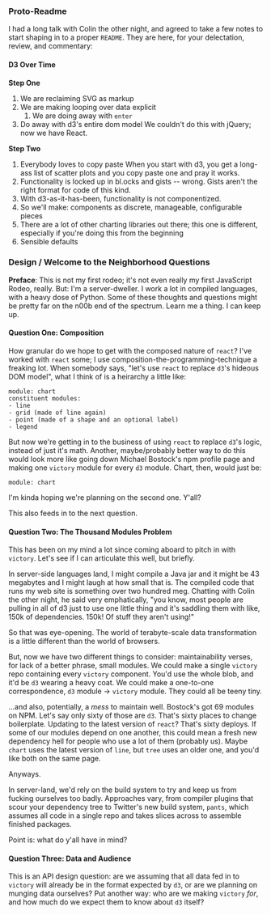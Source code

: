 ### Proto-Readme

I had a long talk with Colin the other night, and agreed to take a few notes to
start shaping in to a proper `README`. They are here, for your delectation,
review, and commentary:

#### D3 Over Time

**Step One**

1.  We are reclaiming SVG as markup
2.  We are making looping over data explicit
    1. We are doing away with `enter`
3.  Do away with d3's entire dom model
    We couldn't do this with jQuery; now we have React.

**Step Two**

1.  Everybody loves to copy paste
    When you start with d3, you get a long-ass list of scatter plots and you copy
    paste one and pray it works.
2.  Functionality is locked up in bl.ocks and gists -- wrong. Gists aren't the
    right format for code of this kind.
3.  With d3-as-it-has-been, functionality is not componentized. 
4.  So we'll make: components as discrete, manageable, configurable pieces
5.  There are a lot of other charting libraries out there; this one is
    different, especially if you're doing this from the beginning
6.  Sensible defaults


### Design / Welcome to the Neighborhood Questions

**Preface**: This is not my first rodeo; it's not even really my first
  JavaScript Rodeo, really. But: I'm a server-dweller. I work a lot in compiled
  languages, with a heavy dose of Python. Some of these thoughts and questions
  might be pretty far on the n00b end of the spectrum. Learn me a thing. I can
  keep up.


#### Question One: Composition

How granular do we hope to get with the composed nature of `react`? I've worked
with `react` some; I use composition-the-programming-technique a freaking
lot. When somebody says, "let's use `react` to replace `d3`'s hideous DOM
model", what I think of is a heirarchy a little like:

```
module: chart
constituent modules:
- line
- grid (made of line again)
- point (made of a shape and an optional label)
- legend
```

But now we're getting in to the business of using `react` to replace `d3`'s
logic, instead of just it's math. Another, maybe/probably better way to do this
would look more like going down Michael Bostock's npm profile page and making
one `victory`  module for every `d3` module. Chart, then, would just be:

```
module: chart
```

I'm kinda hoping we're planning on the second one. Y'all?

This also feeds in to the next question.

#### Question Two: The Thousand Modules Problem

This has been on my mind a lot since coming aboard to pitch in with
`victory`. Let's see if I can articulate this well, but briefly.

In server-side languages land, I might compile a Java jar and it might be 43
megabytes and I might laugh at how small that is. The compiled code that runs my
web site is something over two hundred meg. Chatting with Colin the other night,
he said very emphatically, "you know, most people are pulling in all of d3 just
to use one little thing and it's saddling them with like, 150k of
dependencies. 150k! Of stuff they aren't using!"

So that was eye-opening. The world of terabyte-scale data transformation is a
little different than the world of browsers.

But, now we have two different things to consider: maintainability verses, for
lack of a better phrase, small modules. We could make a single `victory` repo
containing every `victory` component. You'd use the whole blob, and it'd be `d3`
wearing a heavy coat. We could make a one-to-one correspondence, `d3` module ->
`victory` module. They could all be teeny tiny.

...and also, potentially, a _mess_ to maintain well. Bostock's got 69 modules on
NPM. Let's say only sixty of those are `d3`. That's sixty places to change
boilerplate. Updating to the latest version of `react`? That's sixty
deploys. If some of our modules depend on one another, this could mean a fresh
new dependency hell for people who use a lot of them (probably us). Maybe
`chart` uses the latest version of `line`, but `tree` uses an older one, and
you'd like both on the same page.

Anyways.

In server-land, we'd rely on the build system to try and keep us from fucking
ourselves too badly. Approaches vary, from compiler plugins that scour your
dependency tree to Twitter's new build system, `pants`, which assumes all code
in a single repo and takes slices across to assemble finished packages.

Point is: what do y'all have in mind?

#### Question Three: Data and Audience

This is an API design question: are we assuming that all data fed in to
`victory` will already be in the format expected by `d3`, or are we planning on
munging data ourselves? Put another way: who are we making `victory` _for_, and
how much do we expect them to know about `d3` itself? 


